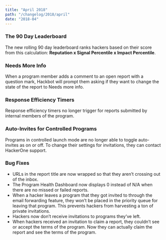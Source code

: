 ```yaml
---
title: "April 2018"
path: "/changelog/2018/april"
date: "2018-04"
---
```


### The 90 Day Leaderboard
The new rolling 90 day leaderboard ranks hackers based on their score from this calculation: **Reputation x Signal Percentile x Impact Percentile**. 

### Needs More Info 
When a program member adds a comment to an open report with a question mark, Hackbot will prompt them asking if they want to change the state of the report to Needs more info. 

### Response Efficiency Timers
Response efficiency timers no longer trigger for reports submitted by internal members of the program. 

### Auto-Invites for Controlled Programs
Programs in controlled launch mode are no longer able to toggle auto-invites as on or off. To change their settings for invitations, they can contact HackerOne support. 

### Bug Fixes
* URLs in the report title are now wrapped so that they aren’t crossing out of the inbox. 
* The Program Health Dashboard now displays 0 instead of N/A when there are no missed or failed reports. 
* When a hacker leaves a program that they got invited to through the email forwarding feature, they won’t be placed in the priority queue for leaving that program. This prevents hackers from harvesting a ton of private invitations. 
* Hackers now don’t receive invitations to programs they’ve left. 
* When hackers received an invitation to claim a report, they couldn’t see or accept the terms of the program. Now they can actually claim the report and see the terms of the program. 
